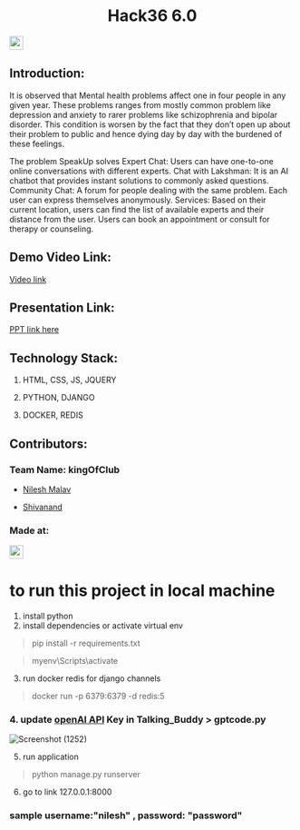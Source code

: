 <h1  align="center">Hack36 6.0</h1>

<p  align="center">

</p>

<a  href="https://hack36.com">  <img  src="https://i.postimg.cc/RFFWF4vg/built-at-hack.jpg"  height=24px>  </a>

## Introduction:
It is observed that Mental health problems affect one in four people in any given year. These problems ranges from mostly common problem like depression and anxiety to rarer problems like schizophrenia and bipolar disorder.
This condition is worsen by the fact that they don’t open up about their problem to public and hence dying day by day with the burdened of these feelings.

The problem SpeakUp solves
Expert Chat: Users can have one-to-one online conversations with different experts.
Chat with Lakshman: It is an AI chatbot that provides instant solutions to commonly asked questions.
Community Chat: A forum for people dealing with the same problem. Each user can express themselves anonymously.
Services: Based on their current location, users can find the list of available experts and their distance from the user. Users can book an appointment or consult for therapy or counseling.

## Demo Video Link:

<a  href="https://youtu.be/RLTCSBdGA_s">Video link</a>

## Presentation Link:

<a  href="https://github.com/Nileshmalav/Mental-Health-Project/blob/master/Hack36_%20Presentation%20file.pptx"> PPT link here </a>


## Technology Stack:

1) HTML, CSS, JS, JQUERY

2) PYTHON, DJANGO

3) DOCKER, REDIS

## Contributors:

### Team Name: kingOfClub  

* [Nilesh Malav](https://github.com/Nileshmalav)

* [Shivanand](https://github.com/pinnacle20)

 
### Made at:

<a  href="https://hack36.com">  <img  src="https://i.postimg.cc/RFFWF4vg/built-at-hack.jpg"  height=24px>  </a>


# to run this project in local machine

1. install python 
2. install dependencies  or activate virtual env
> pip install -r requirements.txt 

> myenv\Scripts\activate
3. run docker redis for django channels
>docker run -p 6379:6379 -d redis:5
### 4. update [openAI API](https://platform.openai.com/docs/api-reference) Key in Talking_Buddy > gptcode.py
![Screenshot (1252)](https://user-images.githubusercontent.com/76725762/227751467-83983727-1a38-4b47-8393-264a199c6546.png)

5. run application
> python manage.py runserver 
6. go to link 127.0.0.1:8000
### sample username:"nilesh" , password: "password"


